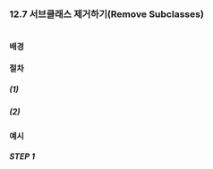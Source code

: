 ### 12.7 서브클래스 제거하기(Remove Subclasses)
``` diff

```

#### 배경

#### 절차
##### (1)
##### (2)

#### 예시

##### STEP 1
